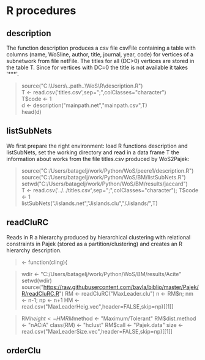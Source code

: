 # R procedures

## description

The function description produces a csv file csvFile containing a table with columns (name, WoSline, author, title, journal, year, code)  for vertices of a subnetwork from file netFile. The titles for all (DC>0) vertices are stored in the table T. Since for vertices with DC=0 the title is not available it takes '***'.


> source("C:\\Users\\..path..\\WoS\\R\\description.R")  
> T <- read.csv('titles.csv',sep=";",colClasses="character")  
> T$code <- 1  
> d <- description("mainpath.net","mainpath.csv",T)  
> head(d)  

## listSubNets

We first prepare the right environment: load R functions description and listSubNets, set the working directory and read in a data frame T the information about works from the file titles.csv produced by WoS2Pajek:

> source("C:/Users/batagelj/work/Python/WoS/peere1/description.R")   
> source("C:/Users/batagelj/work/Python/WoS/BM/listSubNets.R")   
> setwd("C:/Users/batagelj/work/Python/WoS/BM/results/jaccard")   
> T <- read.csv('../../titles.csv',sep=";",colClasses="character"); T$code <- 1   
> listSubNets("Jislands.net","Jislands.clu","/Jislands/",T)   

## readCluRC 

Reads in R a hierarchy produced by hierarchical clustering with relational constraints in Pajek (stored as a partition/clustering) and creates an R hierarchy description.

> <- function(cling){

> wdir <- "C:/Users/batagelj/work/Python/WoS/BM/results/Acite"
> setwd(wdir)
> source("https://raw.githubusercontent.com/bavla/biblio/master/Pajek/R/readCluRC.R")
> RM <- readCluRC("MaxLeader.clu")
> n <- RM$n; nm <- n-1; np <- n+1
> HM <- read.csv("MaxLeaderHeig.vec",header=FALSE,skip=np)[[1]]

> RM$height <- HM
> RM$method <- "Maximum/Tolerant"
> RM$dist.method <- "nACiA"
> class(RM) <- "hclust"
> RM$call <- "Pajek.data"
> size <- read.csv("MaxLeaderSize.vec",header=FALSE,skip=np)[[1]]

## orderClu

